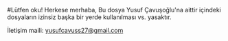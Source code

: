 #Lütfen oku!
Herkese merhaba,
Bu dosya Yusuf Çavuşoğlu'na aittir içindeki dosyaların izinsiz başka bir yerde kullanılması vs. yasaktır.

İletişim maili: yusufcavuss27@gmail.com
